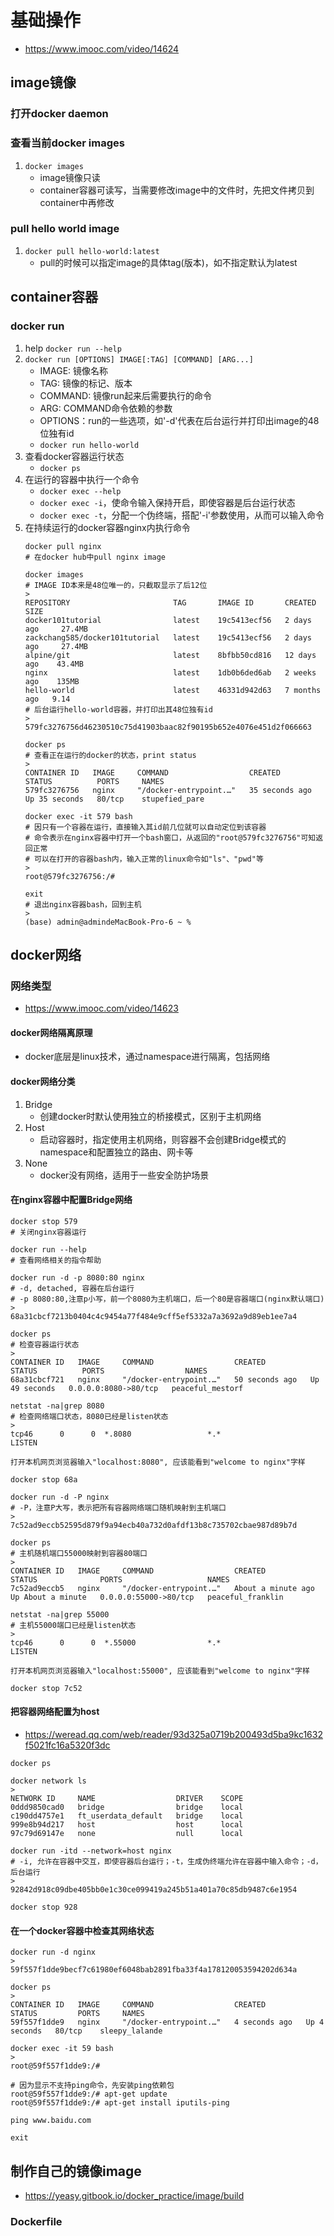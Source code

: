 # 基础操作
- https://www.imooc.com/video/14624
## image镜像
### 打开docker daemon
### 查看当前docker images
1. `docker images`
    - image镜像只读
    - container容器可读写，当需要修改image中的文件时，先把文件拷贝到container中再修改
### pull hello world image
1. `docker pull hello-world:latest`
    - pull的时候可以指定image的具体tag(版本)，如不指定默认为latest
## container容器
### docker run
1. help
    `docker run --help`
2. `docker run [OPTIONS] IMAGE[:TAG] [COMMAND] [ARG...]`
    - IMAGE: 镜像名称
    - TAG: 镜像的标记、版本
    - COMMAND: 镜像run起来后需要执行的命令
    - ARG: COMMAND命令依赖的参数
    - OPTIONS：run的一些选项，如'-d'代表在后台运行并打印出image的48位独有id
    - `docker run hello-world`
3. 查看docker容器运行状态
    - `docker ps`   
4. 在运行的容器中执行一个命令
    - `docker exec --help`    
    - `docker exec -i`，使命令输入保持开启，即使容器是后台运行状态
    - `docker exec -t`，分配一个伪终端，搭配'-i'参数使用，从而可以输入命令
5. 在持续运行的docker容器nginx内执行命令
   ```shell script
   docker pull nginx
   # 在docker hub中pull nginx image
   
   docker images
   # IMAGE ID本来是48位唯一的，只截取显示了后12位
   >
   REPOSITORY                       TAG       IMAGE ID       CREATED        SIZE
   docker101tutorial                latest    19c5413ecf56   2 days ago     27.4MB
   zackchang585/docker101tutorial   latest    19c5413ecf56   2 days ago     27.4MB
   alpine/git                       latest    8bfbb50cd816   12 days ago    43.4MB
   nginx                            latest    1db0b6ded6ab   2 weeks ago    135MB
   hello-world                      latest    46331d942d63   7 months ago   9.14
   # 后台运行hello-world容器，并打印出其48位独有id
   > 
   579fc3276756d46230510c75d41903baac82f90195b652e4076e451d2f066663
   
   docker ps
   # 查看正在运行的docker的状态，print status
   >
   CONTAINER ID   IMAGE     COMMAND                  CREATED          STATUS          PORTS     NAMES
   579fc3276756   nginx     "/docker-entrypoint.…"   35 seconds ago   Up 35 seconds   80/tcp    stupefied_pare

   docker exec -it 579 bash
   # 因只有一个容器在运行，直接输入其id前几位就可以自动定位到该容器
   # 命令表示在nginx容器中打开一个bash窗口，从返回的"root@579fc3276756"可知返回正常
   # 可以在打开的容器bash内，输入正常的linux命令如"ls"、"pwd"等
   >
   root@579fc3276756:/# 
   
   exit
   # 退出nginx容器bash，回到主机
   >
   (base) admin@admindeMacBook-Pro-6 ~ %
   ```
## docker网络
### 网络类型
- https://www.imooc.com/video/14623
#### docker网络隔离原理
+ docker底层是linux技术，通过namespace进行隔离，包括网络
#### docker网络分类
1. Bridge
    - 创建docker时默认使用独立的桥接模式，区别于主机网络
2. Host
    - 启动容器时，指定使用主机网络，则容器不会创建Bridge模式的namespace和配置独立的路由、网卡等
3. None
    - docker没有网络，适用于一些安全防护场景
#### 在nginx容器中配置Bridge网络
```shell script
docker stop 579
# 关闭nginx容器运行

docker run --help
# 查看网络相关的指令帮助 

docker run -d -p 8080:80 nginx
# -d, detached, 容器在后台运行
# -p 8080:80,注意p小写，前一个8080为主机端口，后一个80是容器端口(nginx默认端口)
> 
68a31cbcf7213b0404c4c9454a77f484e9cff5ef5332a7a3692a9d89eb1ee7a4

docker ps
# 检查容器运行状态
> 
CONTAINER ID   IMAGE     COMMAND                  CREATED          STATUS          PORTS                  NAMES
68a31cbcf721   nginx     "/docker-entrypoint.…"   50 seconds ago   Up 49 seconds   0.0.0.0:8080->80/tcp   peaceful_mestorf

netstat -na|grep 8080
# 检查网络端口状态，8080已经是listen状态
>
tcp46      0      0  *.8080                 *.*                    LISTEN

打开本机网页浏览器输入"localhost:8080", 应该能看到"welcome to nginx"字样

docker stop 68a 

docker run -d -P nginx
# -P，注意P大写，表示把所有容器网络端口随机映射到主机端口
>
7c52ad9eccb52595d879f9a94ecb40a732d0afdf13b8c735702cbae987d89b7d

docker ps
# 主机随机端口55000映射到容器80端口
>
CONTAINER ID   IMAGE     COMMAND                  CREATED              STATUS              PORTS                   NAMES
7c52ad9eccb5   nginx     "/docker-entrypoint.…"   About a minute ago   Up About a minute   0.0.0.0:55000->80/tcp   peaceful_franklin

netstat -na|grep 55000
# 主机55000端口已经是listen状态
>
tcp46      0      0  *.55000                *.*                    LISTEN 

打开本机网页浏览器输入"localhost:55000", 应该能看到"welcome to nginx"字样

docker stop 7c52
```          
#### 把容器网络配置为host
- https://weread.qq.com/web/reader/93d325a0719b200493d5ba9kc1632f5021fc16a5320f3dc
```shell script
docker ps

docker network ls
>
NETWORK ID     NAME                  DRIVER    SCOPE
0ddd9850cad0   bridge                bridge    local
c190dd4757e1   ft_userdata_default   bridge    local
999e8b94d217   host                  host      local
97c79d69147e   none                  null      local

docker run -itd --network=host nginx
# -i, 允许在容器中交互，即使容器后台运行；-t，生成伪终端允许在容器中输入命令；-d，后台运行
>
92842d918c09dbe405bb0e1c30ce099419a245b51a401a70c85db9487c6e1954

docker stop 928
```
#### 在一个docker容器中检查其网络状态
```shell script
docker run -d nginx
>
59f557f1dde9becf7c61980ef6048bab2891fba33f4a178120053594202d634a

docker ps
>
CONTAINER ID   IMAGE     COMMAND                  CREATED         STATUS         PORTS     NAMES
59f557f1dde9   nginx     "/docker-entrypoint.…"   4 seconds ago   Up 4 seconds   80/tcp    sleepy_lalande

docker exec -it 59 bash
>
root@59f557f1dde9:/#

# 因为显示不支持ping命令，先安装ping依赖包
root@59f557f1dde9:/# apt-get update
root@59f557f1dde9:/# apt-get install iputils-ping

ping www.baidu.com

exit
```

## 制作自己的镜像image
- https://yeasy.gitbook.io/docker_practice/image/build

### Dockerfile
